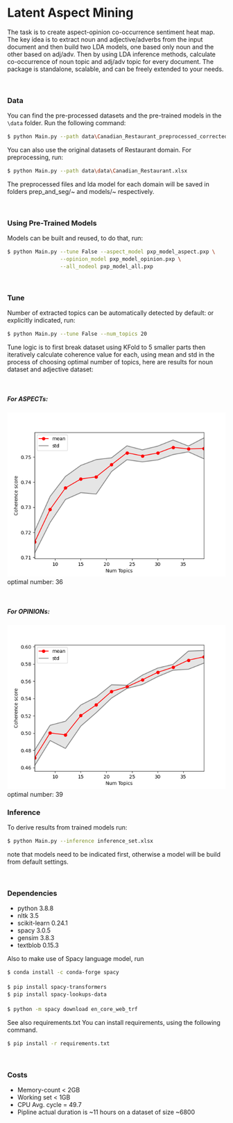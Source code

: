 # Latent Aspect Mining


The task is to create aspect-opinion co-occurrence sentiment heat map.
The key idea is to extract noun and adjective/adverbs from the input document and then build two LDA models, one based
only noun and the other based on adj/adv. Then by using LDA inference methods, calculate co-occurrence of noun topic and
adj/adv topic for every document.
The package is standalone, scalable, and can be freely extended to your needs.


<br>


### Data
You can find the pre-processed datasets and the pre-trained models in the ```\data``` folder.
Run the following command:
```bash
$ python Main.py --path data\Canadian_Restaurant_preprocessed_corrected.xlsx --preprocess False
```

You can also use the original datasets of Restaurant domain. 
For preprocessing, run:
```bash
$ python Main.py --path data\data\Canadian_Restaurant.xlsx
```
The preprocessed files and lda model for each domain will
be saved in folders prep_and_seg/~ and models/~ respectively.

<br>

### Using Pre-Trained Models
Models can be built and reused, to do that, run:
```bash
$ python Main.py --tune False --aspect_model pxp_model_aspect.pxp \
                 --opinion_model pxp_model_opinion.pxp \
                 --all_nodeol pxp_model_all.pxp
```
<br>

### Tune
Number of extracted topics can be automatically detected by default:
or explicitly indicated, run:
```bash
$ python Main.py --tune False --num_topics 20
``` 
Tune logic is to first break dataset using KFold to 5 smaller parts
then iteratively calculate coherence value for each, using mean and std in the 
process of choosing optimal number of topics, here are results for noun dataset and adjective dataset:

<br>

##### For ASPECTs: 
![results4](pictures/coherence-topics-aspect.png)
optimal number: 36 

<br>

##### For OPINIONs:
![resutls5](pictures/coherence-topics-opinion.png)
optimal number: 39
<br>

### Inference
To derive results from trained models run:
```bash
$ python Main.py --inference inference_set.xlsx
```
note that models need to be indicated first, otherwise 
a model will be build from default settings.

<br>

### Dependencies

* python        3.8.8
* nltk          3.5
* scikit-learn  0.24.1
* spacy         3.0.5
* gensim        3.8.3
* textblob      0.15.3

Also to make use of Spacy language model, run
```bash
$ conda install -c conda-forge spacy

$ pip install spacy-transformers
$ pip install spacy-lookups-data

$ python -m spacy download en_core_web_trf
```
See also requirements.txt
You can install requirements, using the following command.

```bash
$ pip install -r requirements.txt
```

<br>

### Costs

* Memory-count < 2GB
* Working set < 1GB
* CPU Avg. cycle = 49.7
* Pipline actual duration is ~11 hours on a dataset of size ~6800 

<br>
